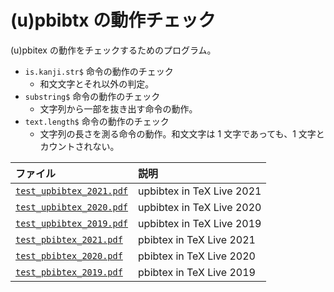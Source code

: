 
<!--
Filename:       README.md
Author:         Shiro Takeda
e-mail          <shiro.takeda@gmail.com>
First-written:  <2006/12/04>
Time-stamp:     <2022-02-08 18:53:53 st>
-->

(u)pbibtx の動作チェック
==============================

(u)pbitex の動作をチェックするためのプログラム。

- `is.kanji.str$` 命令の動作のチェック
  - 和文文字とそれ以外の判定。
- `substring$` 命令の動作のチェック
  - 文字列から一部を抜き出す命令の動作。
- `text.length$` 命令の動作のチェック
  - 文字列の長さを測る命令の動作。和文文字は 1 文字であっても、1 文字とカウントされない。


| ファイル                                           | 説明                      |
|:---------------------------------------------------|:--------------------------|
| [`test_upbibtex_2021.pdf`](test_upbibtex_2021.pdf) | upbibtex in TeX Live 2021 |
| [`test_upbibtex_2020.pdf`](test_upbibtex_2020.pdf) | upbibtex in TeX Live 2020 |
| [`test_upbibtex_2019.pdf`](test_upbibtex_2019.pdf) | upbibtex in TeX Live 2019 |
| [`test_pbibtex_2021.pdf`](test_pbibtex_2021.pdf)   | pbibtex in TeX Live 2021  |
| [`test_pbibtex_2020.pdf`](test_pbibtex_2020.pdf)   | pbibtex in TeX Live 2020  |
| [`test_pbibtex_2019.pdf`](test_pbibtex_2019.pdf)   | pbibtex in TeX Live 2019  |


<!--
--------------------
Local Variables:
mode: markdown
fill-column: 80
coding: utf-8-dos
End:
-->

